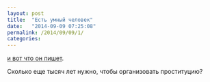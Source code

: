 ```yaml
---
layout: post
title:  "Есть умный человек"
date:   "2014-09-09 07:25:08"
permalink: /2014/09/09/1/
categories:
---
```


[и вот что он пишет](http://lenta.ru/articles/2014/09/09/prostitution/).

Сколько еще тысяч лет нужно, чтобы организовать проституцию?

